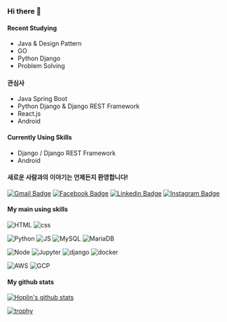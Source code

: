 ### Hi there 👋

#### Recent Studying

- Java & Design Pattern
- GO
- Python Django
- Problem Solving


#### 관심사

- Java Spring Boot
- Python Django & Django REST Framework
- React.js
- Android

#### Currently Using Skills

- Django / Django REST Framework
- Android

#### 새로운 사람과의 이야기는 언제든지 환영합니다!

  [![Gmail Badge](https://img.shields.io/badge/Gmail-D14836?style=for-the-badge&logo=gmail&logoColor=white&link=mailto:jhoplin7259@gmail.com)](mailto:jhoplin7259@gmail.com)    [![Facebook Badge](	https://img.shields.io/badge/Facebook-1877F2?style=for-the-badge&logo=facebook&logoColor=white&link=https://www.facebook.com/hoplin.Junho)](https://www.facebook.com/hoplin.Junho)   [![Linkedin Badge](https://img.shields.io/badge/LinkedIn-0077B5?style=for-the-badge&logo=linkedin&logoColor=white)](https://www.linkedin.com/in/준호-andrew-y-윤-09713b171)  [![Instagram Badge](https://img.shields.io/badge/Instagram-E4405F?style=for-the-badge&logo=instagram&logoColor=white)](https://www.instagram.com/hoplin_j/)
  
#### My main using skills
![HTML](https://img.shields.io/badge/HTML5-E34F26?style=for-the-badge&logo=html5&logoColor=white) ![css](https://img.shields.io/badge/CSS3-1572B6?style=for-the-badge&logo=css3&logoColor=white) 

![Python](https://img.shields.io/badge/Python-14354C?style=for-the-badge&logo=python&logoColor=white) ![JS](https://img.shields.io/badge/JavaScript-F7DF1E?style=for-the-badge&logo=javascript&logoColor=black) ![MySQL](https://img.shields.io/badge/MySQL-00000F?style=for-the-badge&logo=mysql&logoColor=white) ![MariaDB](	https://img.shields.io/badge/MariaDB-003545?style=for-the-badge&logo=mariadb&logoColor=white)

![Node](https://img.shields.io/badge/Node.js-43853D?style=for-the-badge&logo=node.js&logoColor=white) ![Jupyter](https://img.shields.io/badge/Jupyter-F37626.svg?&style=for-the-badge&logo=Jupyter&logoColor=white) ![django](https://img.shields.io/badge/Django-092E20?style=for-the-badge&logo=django&logoColor=white) ![docker](	https://img.shields.io/badge/Docker-2CA5E0?style=for-the-badge&logo=docker&logoColor=white)

![AWS](https://img.shields.io/badge/Amazon_AWS-232F3E?style=for-the-badge&logo=amazon-aws&logoColor=white) ![GCP](https://img.shields.io/badge/Google_Cloud-4285F4?style=for-the-badge&logo=google-cloud&logoColor=white)

#### My github stats

  [![Hoplin's github stats](https://github-readme-stats.vercel.app/api?username=J-hoplin1&show_icons=true&theme=tokyonight)](https://github.com/anuraghazra/github-readme-stats)

[![trophy](https://github-profile-trophy.vercel.app/?username=J-hoplin1&theme=onedark)](https://github.com/ryo-ma/github-profile-trophy)

